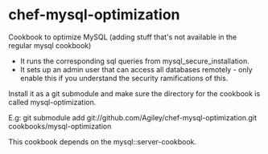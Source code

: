 chef-mysql-optimization
=======================

Cookbook to optimize MySQL (adding stuff that's not available in the regular mysql cookbook)
- It runs the corresponding sql queries from mysql_secure_installation.
- It sets up an admin user that can access all databases remotely - only enable this if you understand the security ramifications of this.


Install it as a git submodule and make sure the directory for the cookbook is called mysql-optimization.

E.g: git submodule add git://github.com/Agiley/chef-mysql-optimization.git cookbooks/mysql-optimization

This cookbook depends on the mysql::server-cookbook.
